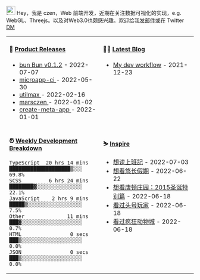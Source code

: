 
<img src="https://github.com/marsczen/marsczen/blob/master/octocat.gif" alt="hey" width="24"> Hey，我是 czen，Web 前端开发，近期在关注数据可视化的实现，e.g. WebGL、Threejs。以及对Web3.0也颇感兴趣。欢迎给我[发邮件](mailto:pealstyle@gmail.com)或在 Twitter [DM](https://twitter.com/ac_czen)

<table width="800px">
<tr>
<td valign="top" width="50%">

#### 🌾 <a href="https://github.com/marsczen/marsczen/blob/master/releases.md" target="_blank">Product Releases</a>

<!-- recent_releases starts -->
* <a href='https://github.com/Jarred-Sumner/bun/releases/tag/bun-v0.1.2' target='_blank'>bun Bun v0.1.2</a> - 2022-07-07
* <a href='https://github.com/marsczen/microapp-ci/releases/tag/v0.1.6' target='_blank'>microapp-ci </a> - 2022-05-30
* <a href='https://github.com/marsczen/utilmax/releases/tag/v1.1.0' target='_blank'>utilmax </a> - 2022-02-16
* <a href='https://github.com/marsczen/marsczen/releases/tag/v0.0.1' target='_blank'>marsczen </a> - 2022-01-02
* <a href='https://github.com/marsczen/create-meta-app/releases/tag/v0.0.4' target='_blank'>create-meta-app </a> - 2022-01-01
<!-- recent_releases ends -->

</td>
<td valign="top" width="50%">

#### 🧗‍♂️ <a href="https://github.com/marsczen/blog/issues" target="_blank">Latest Blog</a>

<!-- blog starts -->
* <a href='https://www.github.com/marsczen/blog/issues/1' target='_blank'>My dev workflow</a> - 2021-12-23
<!-- blog ends -->

</td>
</tr>
<tr>
<td valign="top" width="50%">

#### ⏰  <a href="https://gist.github.com/marsczen/0c39a3e7b4a372c6cff4a8714271308c" target="_blank">Weekly Development Breakdown</a>

<!-- code_time starts -->

```text
TypeScript  20 hrs 14 mins  ████████████████████▒░░░  69.8%
SCSS         6 hrs 24 mins  ████████▓░░░░░░░░░░░░░░░  22.1%
JavaScript    2 hrs 9 mins  █████▒░░░░░░░░░░░░░░░░░░   7.5%
Other              11 mins  ███▓░░░░░░░░░░░░░░░░░░░░   0.7%
HTML                0 secs  ███▒░░░░░░░░░░░░░░░░░░░░   0.0%
JSON                0 secs  ███▒░░░░░░░░░░░░░░░░░░░░   0.0%
```

<!-- code_time ends -->

</td>
<td valign="top" width="50%">

#### ⛷️ <a href="https://www.douban.com/people/yushangyuzui/" target="_blank">Inspire</a>

<!-- douban starts -->
* <a href='https://book.douban.com/subject/35852631/' target='_blank'>想读上班記</a> - 2022-07-03
* <a href='http://movie.douban.com/subject/1436674/' target='_blank'>想看悠长假期</a> - 2022-06-22
* <a href='http://movie.douban.com/subject/26320001/' target='_blank'>想看唐顿庄园：2015圣诞特别篇</a> - 2022-06-18
* <a href='http://movie.douban.com/subject/4920389/' target='_blank'>看过头号玩家</a> - 2022-06-18
* <a href='http://movie.douban.com/subject/25662329/' target='_blank'>看过疯狂动物城</a> - 2022-06-18
<!-- douban ends -->

</td>
  </tr>
  </table>
